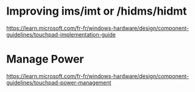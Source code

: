 # Improving ims/imt or /hidms/hidmt

https://learn.microsoft.com/fr-fr/windows-hardware/design/component-guidelines/touchpad-implementation-guide



# Manage Power 

https://learn.microsoft.com/fr-fr/windows-hardware/design/component-guidelines/touchpad-power-management

#


